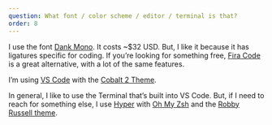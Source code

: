 ```yaml
---
question: What font / color scheme / editor / terminal is that?
order: 8
---
```


I use the font [Dank Mono](https://philpl.gumroad.com/l/dank-mono). It costs ~$32 USD. But, I like it because it has ligatures specific for coding. If you’re looking for something free, [Fira Code](https://github.com/tonsky/FiraCode) is a great alternative, with a lot of the same features.

I’m using [VS Code](https://code.visualstudio.com/) with the [Cobalt 2 Theme](https://marketplace.visualstudio.com/items?itemName=wesbos.theme-cobalt2).

In general, I like to use the Terminal that’s built into VS Code. But, if I need to reach for something else, I use [Hyper](https://hyper.is/) with [Oh My Zsh](https://ohmyz.sh/) and the [Robby Russell theme](https://github.com/ohmyzsh/ohmyzsh/blob/master/themes/robbyrussell.zsh-theme).
